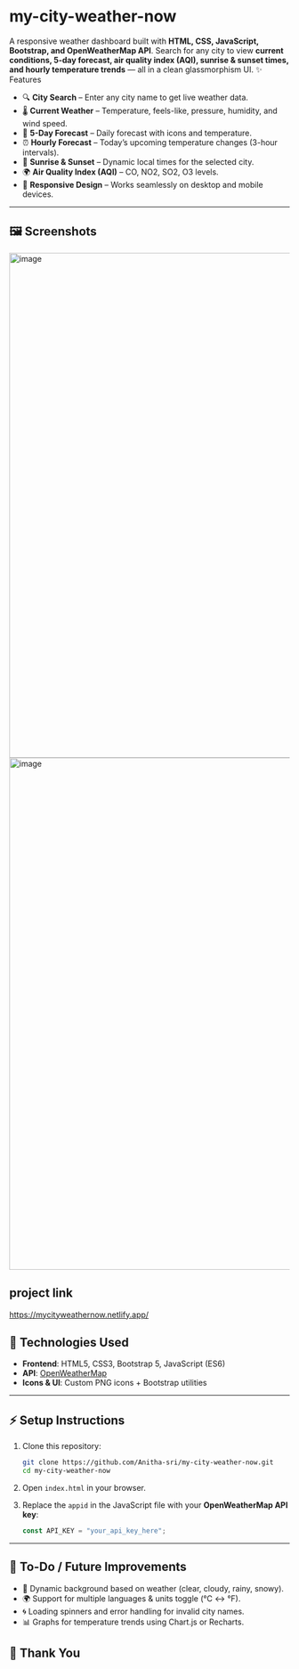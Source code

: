 # my-city-weather-now

A responsive weather dashboard built with **HTML, CSS, JavaScript, Bootstrap, and OpenWeatherMap API**.
Search for any city to view **current conditions, 5-day forecast, air quality index (AQI), sunrise & sunset times, and hourly temperature trends** — all in a clean glassmorphism UI.
✨ Features

* 🔍 **City Search** – Enter any city name to get live weather data.
* 🌡️ **Current Weather** – Temperature, feels-like, pressure, humidity, and wind speed.
* 📅 **5-Day Forecast** – Daily forecast with icons and temperature.
* ⏰ **Hourly Forecast** – Today’s upcoming temperature changes (3-hour intervals).
* 🌄 **Sunrise & Sunset** – Dynamic local times for the selected city.
* 🌍 **Air Quality Index (AQI)** – CO, NO2, SO2, O3 levels.
* 📱 **Responsive Design** – Works seamlessly on desktop and mobile devices.

---

## 🖼️ Screenshots
<img width="1919" height="907" alt="image" src="https://github.com/user-attachments/assets/b32c9e1e-171e-41b3-8911-e2c71f08483f" />
<img width="1896" height="920" alt="image" src="https://github.com/user-attachments/assets/9216c119-3ef8-470b-8c79-b260d86ba291" />


## project link
https://mycityweathernow.netlify.app/


## 🚀 Technologies Used

* **Frontend**: HTML5, CSS3, Bootstrap 5, JavaScript (ES6)
* **API**: [OpenWeatherMap](https://openweathermap.org/api)
* **Icons & UI**: Custom PNG icons + Bootstrap utilities

---

## ⚡ Setup Instructions

1. Clone this repository:

   ```bash
   git clone https://github.com/Anitha-sri/my-city-weather-now.git
   cd my-city-weather-now
   ```

2. Open `index.html` in your browser.

3. Replace the `appid` in the JavaScript file with your **OpenWeatherMap API key**:

   ```js
   const API_KEY = "your_api_key_here";
   ```

---

## 📌 To-Do / Future Improvements

* 🌈 Dynamic background based on weather (clear, cloudy, rainy, snowy).
* 🌍 Support for multiple languages & units toggle (°C ↔ °F).
* 🌀 Loading spinners and error handling for invalid city names.
* 📊 Graphs for temperature trends using Chart.js or Recharts.

## 🙏 Thank You
